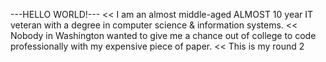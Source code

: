 ---HELLO WORLD!---
<< I am an almost middle-aged ALMOST 10 year IT veteran with a degree in computer science & information systems. 
<< Nobody in Washington wanted to give me a chance out of college to code professionally with my expensive piece of paper. 
<< This is my round 2
